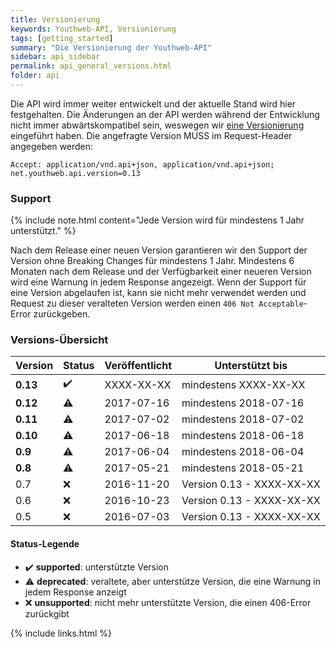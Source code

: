 ```yaml
---
title: Versionierung
keywords: Youthweb-API, Versionierung
tags: [getting_started]
summary: "Die Versionierung der Youthweb-API"
sidebar: api_sidebar
permalink: api_general_versions.html
folder: api
---
```


Die API wird immer weiter entwickelt und der aktuelle Stand wird hier festgehalten. Die Änderungen an der API werden während der Entwicklung nicht immer abwärtskompatibel sein, weswegen wir [eine Versionierung](http://semver.org/) eingeführt haben. Die angefragte Version MUSS im Request-Header angegeben werden:

`Accept: application/vnd.api+json, application/vnd.api+json; net.youthweb.api.version=0.13`

### Support

{% include note.html content="Jede Version wird für mindestens 1 Jahr unterstützt." %}

Nach dem Release einer neuen Version garantieren wir den Support der Version ohne Breaking Changes für mindestens 1 Jahr. Mindestens 6 Monaten nach dem Release und der Verfügbarkeit einer neueren Version wird eine Warnung in jedem Response angezeigt. Wenn der Support für eine Version abgelaufen ist, kann sie nicht mehr verwendet werden und Request zu dieser veralteten Version werden einen `406 Not Acceptable`-Error zurückgeben.

### Versions-Übersicht

| Version      | Status             | Veröffentlicht | Unterstützt bis           |
|--------------|--------------------|----------------|---------------------------|
| **0.13**     | :heavy_check_mark: | XXXX-XX-XX     | mindestens XXXX-XX-XX     |
| **0.12**     | :warning:          | 2017-07-16     | mindestens 2018-07-16     |
| **0.11**     | :warning:          | 2017-07-02     | mindestens 2018-07-02     |
| **0.10**     | :warning:          | 2017-06-18     | mindestens 2018-06-18     |
| **0.9**      | :warning:          | 2017-06-04     | mindestens 2018-06-04     |
| **0.8**      | :warning:          | 2017-05-21     | mindestens 2018-05-21     |
| 0.7          | :x:                | 2016-11-20     | Version 0.13 - XXXX-XX-XX |
| 0.6          | :x:                | 2016-10-23     | Version 0.13 - XXXX-XX-XX |
| 0.5          | :x:                | 2016-07-03     | Version 0.13 - XXXX-XX-XX |

#### Status-Legende

- :heavy_check_mark: **supported**: unterstützte Version
- :warning: **deprecated**: veraltete, aber unterstütze Version, die eine Warnung in jedem Response anzeigt
- :x: **unsupported**: nicht mehr unterstützte Version, die einen 406-Error zurückgibt

{% include links.html %}
